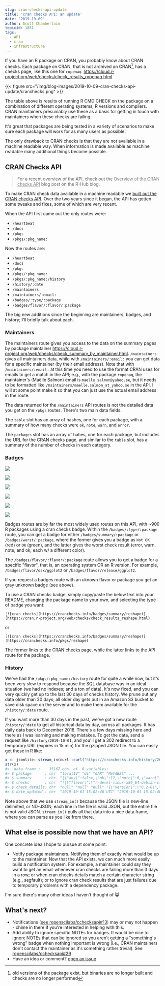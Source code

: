 ```yaml
---
slug: cran-checks-api-update
title: 'cran checks API: an update'
date: '2019-10-09'
author: Scott Chamberlain
topicid: 1851
tags:
  - API
  - cran
  - infrastructure
---
```


If you have an R package on CRAN, you probably know about CRAN checks. Each package on CRAN, that is not archived on CRAN[^1], has a checks page, like this one for `ropenaq`:
<https://cloud.r-project.org/web/checks/check_results_ropenaq.html>

{{< figure src="/img/blog-images/2019-10-09-cran-checks-api-update/cranchecks.png" >}}

The table above is results of running R CMD CHECK on the package on a combination of different operating systems, R versions and compilers. CRAN maintainers presumably use these as a basis for getting in touch with maintainers when these checks are failing.

It's great that packages are being tested in a variety of scenarios to make sure each package will work for as many users as possible.

The only drawback to CRAN checks is that they are not available in a machine readable way. When information is made available as machine readable many additional things become possible.

## CRAN Checks API

> For a recent overview of the API, check out the <a href="https://blog.r-hub.io/2019/06/10/cran-checks-api" style="color:grey">Overview of the CRAN checks API</a> blog post on the R-Hub blog.

To make CRAN check data available in a machine readable we [built out the CRAN checks API](https://recology.info/2017/09/cranchecks-api/). Over the two years since it began, the API has gotten some tweaks and fixes, some of which are very recent.

When the API first came out the only routes were:

- `/heartbeat`
- `/docs`
- `/pkgs`
- `/pkgs/:pkg_name:`

Now the routes are:

- `/heartbeat`
- `/docs`
- `/pkgs`
- `/pkgs/:pkg_name:`
- `/pkgs/:pkg_name:/history`
- `/history/:date`
- `/maintainers`
- `/maintainers/:email:`
- `/badges/:type/:package`
- `/badges/flavor/:flavor/:package`

The big new additions since the beginning are maintainers, badges, and history; I'll briefly talk about each.

### Maintainers

The maintainers route gives you access to the data on the summary pages by package maintainer <https://cloud.r-project.org/web/checks/check_summary_by_maintainer.html>. `/maintainers` gives all maintainers data, while with `/maintainers/:email:` you can get data for a specific maintainer (by their email address). Note that with `/maintainers/:email:` at this time you need to use the format CRAN uses for emails to get a match in the API; e.g., with the package `ropenaq`, the maintainer's (Maëlle Salmon) email is `maelle.salmon@yahoo.se`, but it needs to be formatted like `/maintainers/maelle.salmon_at_yahoo.se` in the API. I will at some point make it so that you can just use the actual email address in the route.

The data returned for the `/maintainers` API routes is not the detailed data you get on the `/pkgs` routes. There's two main data fields. 

The `table` slot has an array of hashes, one for each package, with a summary of how many checks were `ok`, `note`, `warn`, and `error`.

The `packages` slot has an array of hahes, one for each package, but includes the URL for the CRAN checks page, and similar to the `table` slot, has a summary of the number of checks in each category.

### Badges

![](/img/blog-images/2019-10-09-cran-checks-api-update/svgs/ok.svg)

![](/img/blog-images/2019-10-09-cran-checks-api-update/svgs/notok.svg)

![](/img/blog-images/2019-10-09-cran-checks-api-update/svgs/note.svg)

![](/img/blog-images/2019-10-09-cran-checks-api-update/svgs/warn.svg)

![](/img/blog-images/2019-10-09-cran-checks-api-update/svgs/error.svg)

![](/img/blog-images/2019-10-09-cran-checks-api-update/svgs/unknown.svg)

Badges routes are by far the most widely used routes on this API, with ~900 R packages using a cran checks badge. Within the `/badges/:type/:package` route, you can get a badge for either `/badges/summary/:package` or `/badges/worst/:package`, where the former gives you a badge as `Not OK` (red) or `OK` (green), and the latter gives the worst check result (error, warn, note, and ok; each w/ a different color).

The `/badges/flavor/:flavor/:package` route allows you to get a badge for a specific "flavor", that is, an operating system OR an R version. For example, `/badges/flavor/osx/ggplot2` or `/badges/flavor/release/ggplot2`.

If you request a badges route with an uknown flavor or package you get an gray unknown badge (see above).

To use a CRAN checks badge, simply copy/paste the below text into your README, changing the package name to your own, and selecting the type of badge you want:

`[![cran checks](https://cranchecks.info/badges/summary/reshape)](https://cran.r-project.org/web/checks/check_results_reshape.html)`

or 

`[![cran checks](https://cranchecks.info/badges/summary/reshape)](https://cranchecks.info/pkgs/reshape)`

The former links to the CRAN checks page, while the latter links to the API route for the package.

### History

We've had the `/pkgs/:pkg_name:/history` route for quite a while now, but it's been very slow to respond because the SQL database was in an ideal situation (we had no indexes; and a ton of data). It's now fixed, and you can very quickly get up to the last 30 days of checks history. We prune out any data older than 30 days; all older day gets put in an Amazon S3 bucket to save disk space on the server and to make them available for the `/history/:date` route.

If you want more than 30 days in the past, we've got a new route `/history/:date` to get all historical data by day, across all packages. It has daily data back to December 2018. There's a few days missing here and there as I was learning and making mistakes. To get the data, send a request like `/history/2019-10-01`, and you'll get a 302 redirect to a temporary URL (expires in 15 min) for the gzipped JSON file. You can easily get these in R like:

```r
x <- jsonlite::stream_in(curl::curl("https://cranchecks.info/history/2019-10-01"))
str(x)
#> 'data.frame':    15167 obs. of  6 variables:
#> $ package      : chr  "localIV" "di" "GAR" "MetABEL" ...
#> $ summary      : chr  "{\"any\":false,\"ok\":12,\"note\":0,\"warn\":0,\"error\":0,\"fail\":0}" "{\"any\":false,\"ok\":12,\"note\":0,\"warn\":0,\"error\":0,\"fail\":0}" "{\"any\":false,\"ok\":12,\"note\":0,\"warn\":0,\"error\":0,\"fail\":0}" "{\"any\":true,\"ok\":0,\"note\":12,\"warn\":0,\"error\":0,\"fail\":0}" ...
#> $ checks       : chr  "[{\"flavor\":\"r-devel-linux-x86_64-debian-clang\",\"version\":\"0.2.1\",\"tinstall\":2.21,\"tcheck\":40.68,\"t"| __truncated__ "[{\"flavor\":\"r-devel-linux-x86_64-debian-clang\",\"version\":\"1.1.4\",\"tinstall\":2.54,\"tcheck\":24.8,\"tt"| __truncated__ "[{\"flavor\":\"r-devel-linux-x86_64-debian-clang\",\"version\":\"1.1\",\"tinstall\":1.87,\"tcheck\":20.85,\"tto"| __truncated__ "[{\"flavor\":\"r-devel-linux-x86_64-debian-clang\",\"version\":\"0.2-0\",\"tinstall\":2.59,\"tcheck\":19.27,\"t"| __truncated__ ...
#> $ check_details: chr  "null" "null" "null" "{\"version\":\"0.2-0\",\"check\":\"package dependencies\",\"result\":\"NOTE\",\"output\":\"Package suggested bu"| __truncated__ ...
#> $ date_updated : chr  "2019-10-01 15:02:40 UTC" "2019-10-01 15:02:40 UTC" "2019-10-01 15:02:40 UTC" "2019-10-01 15:02:40 UTC" ...
```

Note above that we use `stream_in()` because the JSON file is new-line delimited, or ND-JSON; each line in the file is valid JSON, but the entire file is not valid JSON. `stream_in()` pulls all that data into a nice data.frame, where you can parse as you like from there.

## What else is possible now that we have an API?

One concrete idea I hope to pursue at some point:

- Notify package maintainers. Notifying them of exactly what would be up to the maintainer. Now that the API exists, we can much more easily build a notification system. For example, a maintainer could say they want to get an email whenever cran checks are failing more than 3 days in a row; or when cran checks details match a certain character string (e.g., segfault); or to ignore cran check results that are just failures due to temporary problems with a dependency package.

I'm sure there's many other ideas I haven't thought of 😸

## What's next?

- Notifications ([see ropenscilabs/cchecksapi#13](https://github.com/ropenscilabs/cchecksapi/issues/13)) may or may not happen - chime in there if you're interested in helping with this.
- Add ability to ignore specific NOTEs for badges. It would be nice to ignore NOTEs that can be ignored so you aren't getting a "something's wrong" badge when nothing important is wrong (i.e., CRAN maintainers don't contact the maintainer as it's something rather trivial). See [ropenscilabs/cchecksapi#29](https://github.com/ropenscilabs/cchecksapi/issues/29)
- Have an idea or comment? [open an issue](https://github.com/ropenscilabs/cchecksapi/issues/new)

[^1]: old versions of the package exist, but binaries are no longer built and checks are no longer performed
